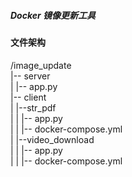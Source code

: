##### Docker 镜像更新工具

#### 文件架构 
/image_update <br>
|-- server</br>
|   |-- app.py </br>
|-- client</br>
|   |--str_pdf</br>
|   |   |-- app.py</br>
|   |   |-- docker-compose.yml </br>
|   |--video_download</br>
|   |   |-- app.py</br>
|   |   |-- docker-compose.yml </br>
